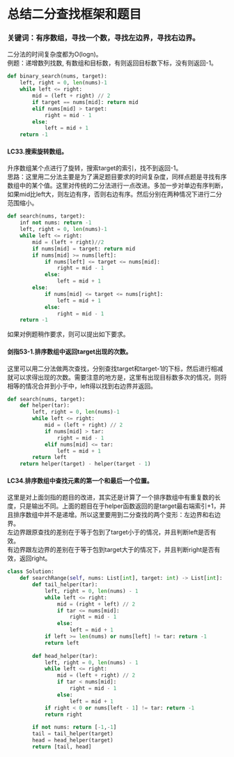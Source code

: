 # 总结二分查找框架和题目
### 关键词：有序数组，寻找一个数，寻找左边界，寻找右边界。  
二分法的时间复杂度都为O(logn)。  
例题：递增数列找数, 有数组和目标数，有则返回目标数下标，没有则返回-1。
```python
def binary_search(nums, target):
    left, right = 0, len(nums)-1
    while left <= right:
        mid = (left + right) // 2
        if target == nums[mid]: return mid
        elif nums[mid] > target:
            right = mid - 1
        else:
            left = mid + 1
    return -1
```
#### LC33.搜索旋转数组。  
升序数组某个点进行了旋转，搜索target的索引，找不到返回-1。  
思路：这里用二分法主要是为了满足题目要求的时间复杂度，同样点题是寻找有序数组中的某个值。这里对传统的二分法进行一点改进。多加一步对单边有序判断，如果mid比left大，则左边有序，否则右边有序。然后分别在两种情况下进行二分范围缩小。
```python
def search(nums, target):
    inf not nums: return -1
    left, right = 0, len(nums)-1
    while left <= right:
        mid = (left + right)//2
        if nums[mid] = target: return mid
        if nums[mid] >= nums[left]:
            if nums[left] <= target <= nums[mid]:
                right = mid - 1
            else:
                left = mid + 1
        else:
            if nums[mid] <= target <= nums[right]:
                left = mid + 1
            else:
                right = mid - 1
    return -1
```
如果对例题稍作要求，则可以提出如下要求。  
#### 剑指53-1.排序数组中返回target出现的次数。  
这里可以用二分法做两次查找，分别查找target和target-1的下标，然后进行相减就可以求得出现的次数。需要注意的地方是，这里有出现目标数多次的情况，则将相等的情况合并到小于中，left得以找到右边界并返回。  
```python
def search(nums, target):
    def helper(tar):
        left, right = 0, len(nums)-1
        while left <= right:
            mid = (left + right) // 2
            if nums[mid] > tar:
                right = mid - 1
            elif nums[mid] <= tar:
                left = mid + 1
        return left
    return helper(target) - helper(target - 1)
```

#### LC34.排序数组中查找元素的第一个和最后一个位置。  
这里是对上面剑指的题目的改进，其实还是计算了一个排序数组中有重复数的长度，只是输出不同。上面的题目在于helper函数返回的是target最右端索引+1，并且排序数组中并不是递增。所以这里要用到二分查找的两个变形：左边界和右边界。  
左边界跟原查找的差别在于等于包到了target小于的情况，并且判断left是否有效。  
有边界跟左边界的差别在于等于包到target大于的情况下，并且判断right是否有效，返回right。  
```python
class Solution:
    def searchRange(self, nums: List[int], target: int) -> List[int]:
        def tail_helper(tar):
            left, right = 0, len(nums) - 1
            while left <= right:
                mid = (right + left) // 2
                if tar <= nums[mid]:
                    right = mid - 1
                else:
                    left = mid + 1
            if left >= len(nums) or nums[left] != tar: return -1
            return left
        
        def head_helper(tar):
            left, right = 0, len(nums) - 1
            while left <= right:
                mid = (left + right) // 2
                if tar < nums[mid]:
                    right = mid - 1
                else:
                    left = mid + 1
            if right < 0 or nums[left - 1] != tar: return -1
            return right
        
        if not nums: return [-1,-1]
        tail = tail_helper(target)
        head = head_helper(target)
        return [tail, head]
```
